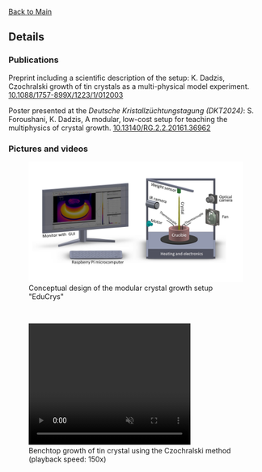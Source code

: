 [Back to Main](https://poc-handsome.github.io)

## Details

### Publications

Preprint including a scientific description of the setup: 
K. Dadzis, Czochralski growth of tin crystals as a multi-physical model experiment. [10.1088/1757-899X/1223/1/012003](https://doi.org/10.48550/arXiv.2305.06875)

Poster presented at the *Deutsche Kristallzüchtungstagung (DKT2024)*:
S. Foroushani, K. Dadzis, A modular, low-cost setup for teaching the multiphysics of crystal growth. [10.13140/RG.2.2.20161.36962](http://dx.doi.org/10.13140/RG.2.2.20161.36962)


### Pictures and videos

<figure>
  <IMG src="https://raw.githubusercontent.com/poc-handsome/poc-handsome.github.io/details/EduCrys_2.jpg" width=800>
  <figcaption>Conceptual design of the modular crystal growth setup "EduCrys"</figcaption>
</figure>

<br>

<figure>
  <video width="320" height="240" autoplay loop muted>
    <source src="https://raw.githubusercontent.com/poc-handsome/poc-handsome.github.io/details/democz_150x_52min.mp4" type="video/mp4" width=600>
  </video>
  <figcaption>Benchtop growth of tin crystal using the Czochralski method (playback speed: 150x)</figcaption>
</figure>

<br>